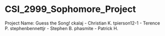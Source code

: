 # CSI_2999_Sophomore_Project
Project Name: Guess the Song!
ckalaj - Christian K.
tpierson12-1 - Terence P.
stephenbennettjr - Stephen B.
phasmite - Patrick H.
